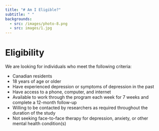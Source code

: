 ```yaml
---
title: "# Am I Eligible?"
subtitle: " "
backgrounds:
  - src: /images/photo-8.png
  - src: images/1.jpg
---
```


# Eligibility

We are looking for individuals who meet the following criteria:

- Canadian residents
- 18 years of age or older
- Have experienced depression or symptoms of depression in the past
- Have access to a phone, computer, and internet
- Available to work through the program each week for 7 weeks and complete a 12-month follow-up
- Willing to be contacted by researchers as required throughout the duration of the study
- Not seeking face-to-face therapy for depression, anxiety, or other mental health condition(s)
